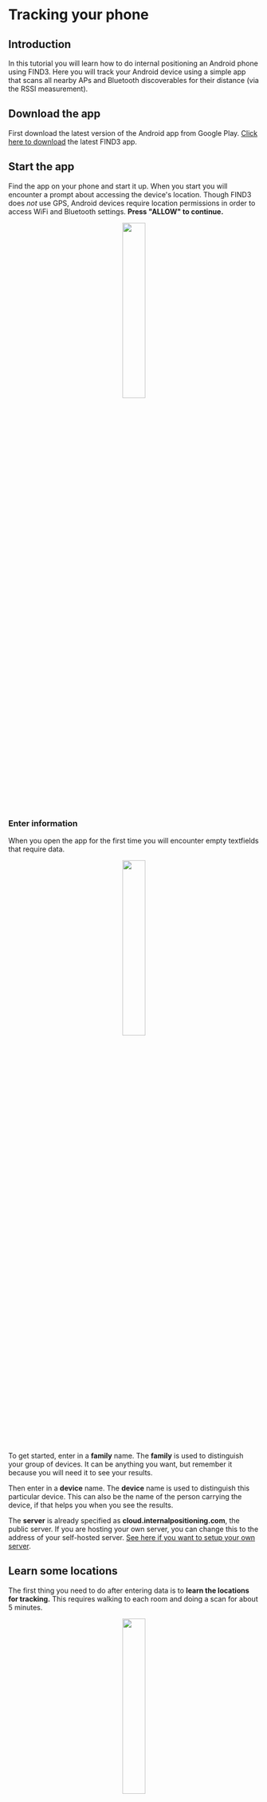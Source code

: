 # Tracking your phone 


## Introduction

In this tutorial you will learn how to do internal positioning an Android phone using FIND3. Here you will track your Android device using a simple app that scans all nearby APs and Bluetooth discoverables for their distance (via the RSSI measurement). 

## Download the app

First download the latest version of the Android app from Google Play. [Click here to download](https://play.google.com/store/apps/details?id=com.internalpositioning.find3.find3app) the latest FIND3 app.


## Start the app

Find the app on your phone and start it up. When you start you will encounter a prompt about accessing the device's location. Though FIND3 does *not* use GPS, Android devices require location permissions in order to access WiFi and Bluetooth settings. **Press "ALLOW" to continue.**

<center><img src="/images/snap1.PNG" width="30%" height="30%"></center>

### Enter information

When you open the app for the first time you will encounter empty textfields that require data.

<center><img src="/images/1.PNG" width="30%" height="30%"></center>

To get started, enter in a **family** name. The **family** is used to distinguish your group of devices. It can be anything you want, but remember it because you will need it to see your results.

Then enter in a **device** name. The **device** name is used to distinguish this particular device. This can also be the name of the person carrying the device, if that helps you when you see the results.

The **server** is already specified as **cloud.internalpositioning.com**,
the public server. If you are hosting your own server, you can change this
to the address of your self-hosted server. [See here if you want to setup
your own server](/docs/server_setup/).

## Learn some locations

The first thing you need to do after entering data is to **learn the locations for tracking.** This requires walking to each room and doing a scan for about 5 minutes. 

<center><img src="/images/2.PNG" width="30%" height="30%"></center>

Go to a location, like your *kitchen*, *bathroom* or *living room* and enter the name of the location where it says **location (optional)**. Then hit **TRACKING** so it turns to **LEARNING**.  Then hit **START SCAN** and wait about 5 minutes. Then press **STOP SCAN** and repeat this process in each room, for every room you want to learn.

## Track yourself

Once you are done learning, simply hit the **LEARNING** button so it toggles back to **TRACKING** and then do **START SCAN**.

<center><img src="/images/3.PNG" width="30%" height="30%"></center>


Tracking will continue in the background and will show a notification that you can use to toggle the tracking off.

<center><img src="/images/backgroundscanning.png" width=70%></center>

The scans will take place approximately 10-30 seconds apart, forever, until you turn off the app. The battery usage is minimal since it is doing only a short WiFi scan and Bluetooth scan.

## Other options

There is an option that says "**Allow GPS**". If activated, the phone will send GPS coordinates if requested by the server. The server only requests GPS coordinates when it has no GPS coordinates for *any* of the recently added scan points. A given location will only generally ever ask for GPS coordinates *once* so it doesn't use any extra battery. In the future these GPS coordinates will be used to do positioning on a map.

## Get data

Once you have learned several locations and are tracking with the computers, you can get data from FIND3 by consulting the [API](/doc/api.md) document.

## Issues?

If you have issues, please file one on Github at https://github.com/schollz/find3.

## Source

If you are interested, the app is completely open-source and available at  https://github.com/schollz/find3-android-scanner.
